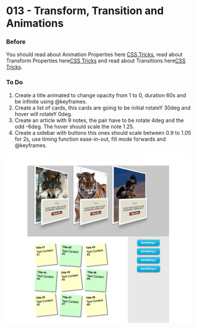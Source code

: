 # 013 - Transform, Transition and Animations

### Before 
You should read about Animation Properties here [CSS Tricks][1], read about Transform Properties here[CSS Tricks][2] and read about Transitions here[CSS Tricks][3].

### To Do

1. Create a title animated to change opacity from 1 to 0, duration 60s and be infinite using @keyframes.
2. Create a list of cards, this cards are going to be initial rotateY 30deg and hover will rotateY 0deg.
3. Create an article with 9 notes, the pair have to be rotate 4deg and the odd -6deg. The hover should scale the note 1.25.
4. Create a sidebar with buttons this ones should scale between 0.9 to 1.05 for 2s, use timing function ease-in-out, fill mode forwards and @keyframes.



![alt text](solved/Photo-Example.jpg)

 [1]: https://css-tricks.com/almanac/properties/a/animation/
 [2]: https://css-tricks.com/almanac/properties/t/transform/
 [3]: https://css-tricks.com/using-multi-step-animations-transitions/
